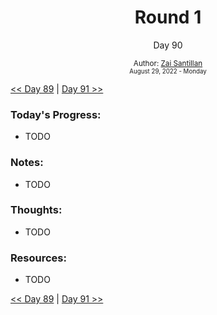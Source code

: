 <div align="center">
  <h1>Round 1</h1>
  <p>Day 90</p>
  <sub>
    Author: <a href="https://github.com/plskz" target="_blank">Zai Santillan</a>
    <br>
    <small>August 29, 2022 - Monday</small>
  </sub>
</div>

[<< Day 89](day089.md) | [Day 91 >>](day091.md)

### Today's Progress:

- TODO

### Notes:

- TODO

### Thoughts:

- TODO

### Resources:

- TODO

[<< Day 89](day089.md) | [Day 91 >>](day091.md)
